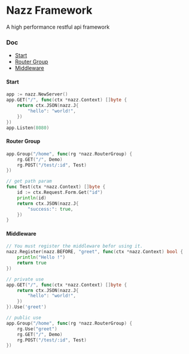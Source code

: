 # Nazz Framework
A high performance restful api framework

### Doc
- [Start](#start)
- [Router Group](#router-group)
- [Middleware](#middleware)

#### Start
```go
app := nazz.NewServer()
app.GET("/", func(ctx *nazz.Context) []byte {
    return ctx.JSON(nazz.J{
        "hello": "world!",
    })
})
app.Listen(8080)
```

#### Router Group
```go
app.Group("/home", func(rg *nazz.RouterGroup) {
    rg.GET("/", Demo)
    rg.POST("/test/:id", Test)
})

// get path param
func Test(ctx *nazz.Context) []byte {
    id := ctx.Request.Form.Get("id")
    println(id)
    return ctx.JSON(nazz.J{
        "success:": true,
    })
}
```

#### Middleware
```go
// You must register the middleware befor using it.
nazz.Register(nazz.BEFORE, "greet", func(ctx *nazz.Context) bool {
    println("Hello !")
    return true
})

// private use
app.GET("/", func(ctx *nazz.Context) []byte {
    return ctx.JSON(nazz.J{
        "hello": "world!",
    })
}).Use('greet')

// public use
app.Group("/home", func(rg *nazz.RouterGroup) {
    rg.Use("greet")
    rg.GET("/", Demo)
    rg.POST("/test/:id", Test)
})
```